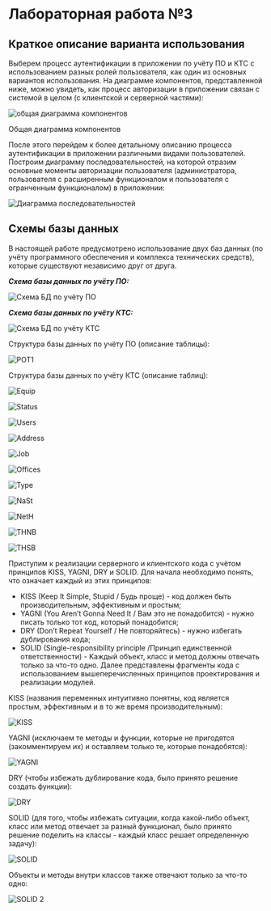 # Лабораторная работа №3

## Краткое описание варианта использования

Выберем процесс аутентификации в приложении по учёту ПО и КТС с использованием разных ролей пользователя, как один из основных вариантов использования. На диаграмме компонентов, представленной ниже, можно увидеть, как процесс авторизации в приложении связан с системой в целом (с клиентской и серверной частями):

![общая диаграмма компонентов](https://github.com/Vadim-Charming-Concerts/HSE_Labs_Software_Architecture_/assets/100124384/026af97c-7aca-4a73-ae23-788845f1016e)

Общая диаграмма компонентов

После этого перейдем к более детальному описанию процесса аутентификации в приложении различными видами пользователей. Построим диаграмму последовательностей, на которой отразим основные моменты авторизации пользователя (администратора, пользователя с расширенным функционалом и пользователя с огранченным функционалом) в приложении:

![Диаграмма последовательностей](https://github.com/Vadim-Charming-Concerts/HSE_Labs_Software_Architecture_/assets/100124384/d8957e42-ad57-4896-b0a7-017d83af20bc)

## Схемы базы данных

В настоящей работе предусмотрено использование двух баз данных (по учёту программного обеспечения и комплекса технических средств), которые существуют независимо друг от друга.

___Схема базы данных по учёту ПО:___

![Схема БД по учёту ПО](https://github.com/Vadim-Charming-Concerts/HSE_Labs_Software_Architecture_/assets/100124384/063a0ba9-b21b-41a8-9033-93f3c2501ef2)

___Схема базы данных по учёту КТС:___

![Схема БД по учёту КТС](https://github.com/Vadim-Charming-Concerts/HSE_Labs_Software_Architecture_/assets/100124384/e73ad181-2264-4ccf-9a89-fd82e7efe067)

Структура базы данных по учёту ПО (описание таблицы):

![POT1](https://github.com/Vadim-Charming-Concerts/HSE_Labs_Software_Architecture_/assets/100124384/4abc914c-00b3-41ea-9458-48ff6badbb6c)

Структура базы данных по учёту КТС (описание таблиц):

![Equip](https://github.com/Vadim-Charming-Concerts/HSE_Labs_Software_Architecture_/assets/100124384/7cc6369f-b13c-46f4-bb0e-89143f0cbb84)

![Status](https://github.com/Vadim-Charming-Concerts/HSE_Labs_Software_Architecture_/assets/100124384/d87483ae-c4a3-43ab-8011-50200eb6e485)

![Users](https://github.com/Vadim-Charming-Concerts/HSE_Labs_Software_Architecture_/assets/100124384/c55e9378-4d58-4c0c-a36e-40cb31826c97)

![Address](https://github.com/Vadim-Charming-Concerts/HSE_Labs_Software_Architecture_/assets/100124384/eafe2ad5-020d-4626-9022-dbbb3d7d2f3c)

![Job](https://github.com/Vadim-Charming-Concerts/HSE_Labs_Software_Architecture_/assets/100124384/0c60a615-b1ea-4097-8816-42c257485a76)

![Offices](https://github.com/Vadim-Charming-Concerts/HSE_Labs_Software_Architecture_/assets/100124384/27b690d3-1acb-4198-8230-84a044b39405)

![Type](https://github.com/Vadim-Charming-Concerts/HSE_Labs_Software_Architecture_/assets/100124384/b6e73d30-0195-4d6a-bc6a-02edb044cd56)

![NaSt](https://github.com/Vadim-Charming-Concerts/HSE_Labs_Software_Architecture_/assets/100124384/5bd9a524-7d56-4b6b-967f-e0b1cecd7b5b)

![NetH](https://github.com/Vadim-Charming-Concerts/HSE_Labs_Software_Architecture_/assets/100124384/84887b24-f464-4e9c-ad02-9c2143815fcb)

![THNB](https://github.com/Vadim-Charming-Concerts/HSE_Labs_Software_Architecture_/assets/100124384/f6eadd1d-2cea-40ab-8c0e-391bdb70c89a)

![THSB](https://github.com/Vadim-Charming-Concerts/HSE_Labs_Software_Architecture_/assets/100124384/7a5b7dda-60c9-4e14-a6fb-4eb1e285f7b3)

Приступим к реализации серверного и клиентского кода с учётом принципов KISS, YAGNI, DRY и SOLID.
Для начала необходимо понять, что означает каждый из этих принципов:
* KISS (Keep It Simple, Stupid / Будь проще) - код должен быть производительным, эффективным и простым;
* YAGNI (You Aren’t Gonna Need It / Вам это не понадобится) - нужно писать только тот код, который понадобится;
* DRY (Don’t Repeat Yourself / Не повторяйтесь) - нужно избегать дублирования кода;
* SOLID (Single-responsibility principle /Принцип единственной ответственности) - Каждый объект, класс и метод должны отвечать только за что-то одно.
Далее представлены фрагменты кода с использованием вышеперечисленных принципов проектирования и реализации модулей.

KISS (названия переменных интуитивно понятны, код является простым, эффективным и в то же время производительным):

![KISS](https://github.com/Vadim-Charming-Concerts/HSE_Labs_Software_Architecture_/assets/100124384/562c886d-7c8c-43b1-8f4f-696c63cf0c7d)

YAGNI (исключаем те методы и функции, которые не пригодятся (закомментируем их) и оставляем только те, которые понадобятся):

![YAGNI](https://github.com/Vadim-Charming-Concerts/HSE_Labs_Software_Architecture_/assets/100124384/ce19269c-6875-48ca-aa3f-41a8fa84dfeb)

DRY (чтобы избежать дублирование кода, было принято решение создать функции):

![DRY](https://github.com/Vadim-Charming-Concerts/HSE_Labs_Software_Architecture_/assets/100124384/bc56e1fc-3cb5-402c-9820-3677b1af60f8)

SOLID (для того, чтобы избежать ситуации, когда какой-либо объект, класс или метод отвечает за разный функционал, было принято решение поделить на классы - каждый класс решает определенную задачу):

![SOLID](https://github.com/Vadim-Charming-Concerts/HSE_Labs_Software_Architecture_/assets/100124384/9a4eebdb-f039-4cf5-be25-3cf0d36b1b6c)

Объекты и методы внутри классов также отвечают только за что-то одно:

![SOLID 2](https://github.com/Vadim-Charming-Concerts/HSE_Labs_Software_Architecture_/assets/100124384/f029344f-df50-48c3-b7b2-45423ca3654d)
